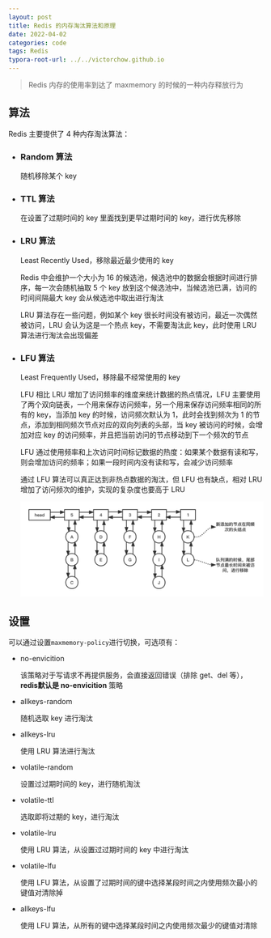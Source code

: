 ```yaml
---
layout: post
title: Redis 的内存淘汰算法和原理
date: 2022-04-02
categories: code
tags: Redis
typora-root-url: ../../victorchow.github.io
---
```


> Redis 内存的使用率到达了 maxmemory 的时候的一种内存释放行为

## 算法

Redis 主要提供了 4 种内存淘汰算法：

* ### Random 算法

  随机移除某个 key

* ### TTL 算法

  在设置了过期时间的 key 里面找到更早过期时间的 key，进行优先移除

* ### LRU 算法

  Least Recently Used，移除最近最少使用的 key

  Redis 中会维护一个大小为 16 的候选池，候选池中的数据会根据时间进行排序，每一次会随机抽取 5 个 key 放到这个候选池中，当候选池已满，访问的时间间隔最大 key 会从候选池中取出进行淘汰

  LRU 算法存在一些问题，例如某个 key 很长时间没有被访问，最近一次偶然被访问，LRU 会认为这是一个热点 key，不需要淘汰此 key，此时使用 LRU 算法进行淘汰会出现偏差

* ### LFU 算法

  Least Frequently Used，移除最不经常使用的 key

  LFU 相比 LRU 增加了访问频率的维度来统计数据的热点情况，LFU 主要使用了两个双向链表，一个用来保存访问频率，另一个用来保存访问频率相同的所有的 key，当添加 key 的时候，访问频次默认为 1，此时会找到频次为 1 的节点，添加到相同频次节点对应的双向列表的头部，当 key 被访问的时候，会增加对应 key 的访问频率，并且把当前访问的节点移动到下一个频次的节点

  LFU 通过使用频率和上次访问时间标记数据的热度：如果某个数据有读和写，则会增加访问的频率；如果一段时间内没有读和写，会减少访问频率

  通过 LFU 算法可以真正达到非热点数据的淘汰，但 LFU 也有缺点，相对 LRU 增加了访问频次的维护，实现的复杂度也要高于 LRU

  ![20220402-1](/assets/img/20220402-1.png)

## 设置

可以通过设置`maxmemory-policy`进行切换，可选项有：

* no-envicition

  该策略对于写请求不再提供服务，会直接返回错误（排除 get、del 等），**redis默认是 no-envicition** 策略

* allkeys-random

  随机选取 key 进行淘汰

* allkeys-lru

  使用 LRU 算法进行淘汰

* volatile-random

  设置过过期时间的 key，进行随机淘汰

* volatile-ttl

  选取即将过期的 key，进行淘汰

* volatile-lru

  使用 LRU 算法，从设置过过期时间的 key 中进行淘汰

* volatile-lfu

  使用 LFU 算法，从设置了过期时间的键中选择某段时间之内使用频次最小的键值对清除掉

* allkeys-lfu

  使用 LFU 算法，从所有的键中选择某段时间之内使用频次最少的键值对清除
